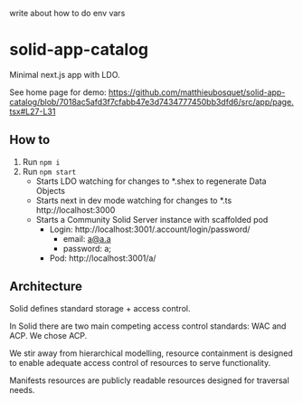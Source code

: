 write about how to do env vars

# solid-app-catalog

Minimal next.js app with LDO.

See home page for demo:
https://github.com/matthieubosquet/solid-app-catalog/blob/7018ac5afd3f7cfabb47e3d7434777450bb3dfd6/src/app/page.tsx#L27-L31

## How to

1. Run `npm i`
2. Run `npm start`
    - Starts LDO watching for changes to *.shex to regenerate Data Objects
    - Starts next in dev mode watching for changes to *.ts http://localhost:3000
    - Starts a Community Solid Server instance with scaffolded pod
        - Login: http://localhost:3001/.account/login/password/
            - email: a@a.a
            - password: a;
        - Pod: http://localhost:3001/a/

## Architecture

Solid defines standard storage + access control.

In Solid there are two main competing access control standards: WAC and ACP. We chose ACP.

We stir away from hierarchical modelling, resource containment is designed to enable adequate access control of resources to serve functionality.

Manifests resources are publicly readable resources designed for traversal needs.

